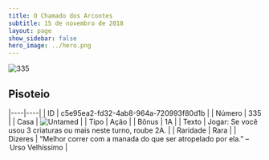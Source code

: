 ```yaml
---
title: O Chamado dos Arcontes
subtitle: 15 de novembro de 2018
layout: page
show_sidebar: false
hero_image: ../hero.png
---
```


![335](https://cdn.keyforgegame.com/media/card_front/pt/341_335_QV8XP6G2RJ4V_pt.png)

## Pisoteio

|----|----|
| ID | c5e95ea2-fd32-4ab8-964a-720993f80d1b |
| Número | 335 |
| Casa | ![Untamed](https://archonarcana.com/images/thumb/b/bd/Untamed.png/22px-Untamed.png "Indomados") |
| Tipo | Ação |
| Bônus | 1A |
| Texto | Jogar: Se você usou 3 criaturas ou mais neste turno, roube 2A. |
| Raridade | Rara |
| Dizeres | “Melhor correr com a manada do que ser atropelado por ela.” – Urso Velhíssimo |
